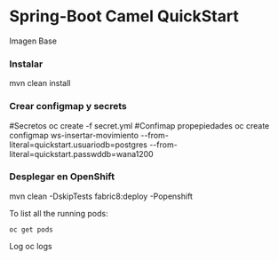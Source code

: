 # Spring-Boot Camel QuickStart

Imagen  Base
### Instalar
mvn clean install

### Crear configmap y  secrets
#Secretos
oc create  -f   secret.yml
#Confimap propepiedades
oc create configmap ws-insertar-movimiento --from-literal=quickstart.usuariodb=postgres --from-literal=quickstart.passwddb=wana1200

### Desplegar en  OpenShift

mvn clean -DskipTests fabric8:deploy -Popenshift


To list all the running pods:

    oc get pods

Log
    oc logs <name of pod>


